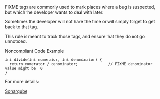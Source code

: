 FIXME tags are commonly used to mark places where a bug is suspected, but which the developer wants to deal with later.

Sometimes the developer will not have the time or will simply forget to get back to that tag.

This rule is meant to track those tags, and ensure that they do not go unnoticed.

Noncompliant Code Example

```
int divide(int numerator, int denominator) {
  return numerator / denominator;              // FIXME denominator value might be  0
}
```

For more details:

 [Sonarqube](http://nemo.sonarqube.org/coding_rules#languages=java)